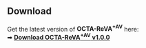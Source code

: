 ## Download
Get the latest version of **OCTA-ReVA<sup>+AV</sup>** here:  
➡ [**Download OCTA-ReVA<sup>+AV</sup> v1.0.0**](https://github.com/masrurarefinsadhin/OCTA-ReVA-plus/releases/tag/v1.0.0)

